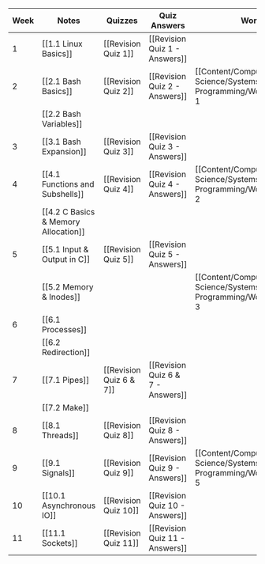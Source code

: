 | Week | Notes                                | Quizzes                 | Quiz Answers                      | Workshops                                                                 | Revision |
| ---- | ------------------------------------ | ----------------------- | --------------------------------- | ------------------------------------------------------------------------- | -------- |
| 1    | [[1.1 Linux Basics]]                 | [[Revision Quiz 1]]     | [[Revision Quiz 1 - Answers]]     |                                                                           |          |
| 2    | [[2.1 Bash Basics]]                  | [[Revision Quiz 2]]     | [[Revision Quiz 2 - Answers]]     | [[Content/Computer Science/Systems Programming/Workshops/Workshop 1|Workshop 1]] |          |
|      | [[2.2 Bash Variables]]               |                         |                                   |                                                                           |          |
| 3    | [[3.1 Bash Expansion]]               | [[Revision Quiz 3]]     | [[Revision Quiz 3 - Answers]]     |                                                                           |          |
| 4    | [[4.1 Functions and Subshells]]      | [[Revision Quiz 4]]     | [[Revision Quiz 4 - Answers]]     | [[Content/Computer Science/Systems Programming/Workshops/Workshop 2|Workshop 2]] |          |
|      | [[4.2 C Basics & Memory Allocation]] |                         |                                   |                                                                           |          |
| 5    | [[5.1 Input & Output in C]]          | [[Revision Quiz 5]]     | [[Revision Quiz 5 - Answers]]     |                                                                           |          |
|      | [[5.2 Memory & Inodes]]              |                         |                                   | [[Content/Computer Science/Systems Programming/Workshops/Workshop 3|Workshop 3]] |          |
| 6    | [[6.1 Processes]]                    |                         |                                   |                                                                           |          |
|      | [[6.2 Redirection]]                  |                         |                                   |                                                                           |          |
| 7    | [[7.1 Pipes]]                        | [[Revision Quiz 6 & 7]] | [[Revision Quiz 6 & 7 - Answers]] |                                                                           |          |
|      | [[7.2 Make]]                         |                         |                                   |                                                                           |          |
| 8    | [[8.1 Threads]]                      | [[Revision Quiz 8]]     | [[Revision Quiz 8 - Answers]]     |                                                                           |          |
| 9    | [[9.1 Signals]]                      | [[Revision Quiz 9]]     | [[Revision Quiz 9 - Answers]]     | [[Content/Computer Science/Systems Programming/Workshops/Workshop 5|Workshop 5]] |          |
| 10   | [[10.1 Asynchronous IO]]             | [[Revision Quiz 10]]    | [[Revision Quiz 10 - Answers]]    |                                                                           |          |
| 11   | [[11.1 Sockets]]                     | [[Revision Quiz 11]]    | [[Revision Quiz 11 - Answers]]    |                                                                           |          |
